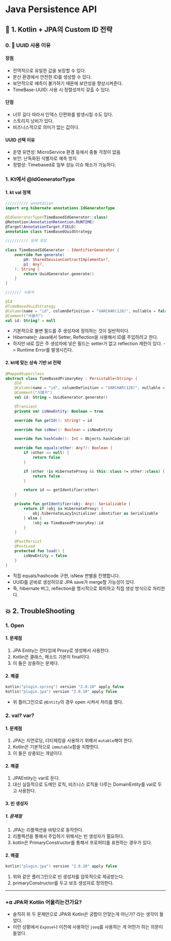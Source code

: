 # Java Persistence API

## 🧩 1. Kotlin + JPA의 Custom ID 전략
### 0.  🔑 UUID 사용 이유
#### 장점
- 전역적으로 유일한 값을 보장할 수 있다.
- 분산 환경에서 안전한 ID를 생성할 수 있다.
- 보안적으로 예측이 불가하기 때문에 보안성을 향상시켜준다.
- TimeBase-UUID: 사용 시 정렬성까지 갖출 수 있다.
#### 단점
- 너무 길다 따라서 인덱스 단편화를 발생시킬 수도 있다.
- 스토리지 낭비가 있다.
- 비즈니스적으로 의미가 없는 값이다.

#### UUID 선택 이유
- 운영 유연성: MicroService 환경 등에서 충돌 걱정이 없음
- 보안: 난독화된 식별자로 예측 방지
- 정렬성: Timebased로 일부 성능 이슈 해소가 가능하다.

### 1. Kt에서 @IdGeneratorType

#### 1. kt val 정책
```kotlin
////////// annotation
import org.hibernate.annotations.IdGeneratorType

@IdGeneratorType(TimeBasedIdGenerator::class)
@Retention(AnnotationRetention.RUNTIME)
@Target(AnnotationTarget.FIELD)
annotation class TimeBasedUuidStrategy

////////// 실제 생성
        
class TimeBasedIdGenerator : IdentifierGenerator {
    override fun generate(
        p0: SharedSessionContractImplementor?,
        p1: Any?,
    ): String {
        return UuidGenerator.generate()
    }
}

/////// 사용처

@Id
@TimeBasedUuidStrategy
@Column(name = "id", columnDefinition = "VARCHAR(128)", nullable = false, updatable = false)
@Comment("식별키")
val id: String? = null
```

- 기본적으로 불변 필드를 주 생성자에 정의하는 것이 일반적이다.
- Hibernate는 Java에서 Setter, Reflection을 사용해서 ID를 주입하려고 한다.
- 하지만 id로 잡은 주 생성자에 넣은 필드는 setter가 없고 reflection 제한이 있다. -> Runtime Error를 발생시킨다.

#### 2. kt에 맞는 상속 기반 id 전략
```kotlin
@MappedSuperclass
abstract class TimeBasedPrimaryKey : Persistable<String> {
    @Id
    @Column(name = "id", columnDefinition = "VARCHAR(128)", nullable = false, updatable = false)
    @Comment("식별키")
    val id: String = UuidGenerator.generate()

    @Transient
    private var isNewEntity: Boolean = true

    override fun getId(): String? = id

    override fun isNew(): Boolean = isNewEntity

    override fun hashCode(): Int = Objects.hashCode(id)

    override fun equals(other: Any?): Boolean {
        if (other == null) {
            return false
        }

        if (other !is HibernateProxy && this::class != other::class) {
            return false
        }

        return id == getIdentifier(other)
    }

    private fun getIdentifier(obj: Any): Serializable {
        return if (obj is HibernateProxy) {
            obj.hibernateLazyInitializer.identifier as Serializable
        } else {
            (obj as TimeBasedPrimaryKey).id
        }
    }

    @PostPersist
    @PostLoad
    protected fun load() {
        isNewEntity = false
    }
}
```
- 직접 equals/hashcode 구현, isNew 판별을 진행합니다.
- UUID를 곧바로 생성하므로 JPA save가 merge할 가능성이 있다.
- 즉, hibernate 버그, reflection을 명시적으로 회피하고 직접 생성 방식으로 처리한다.

## 💥 2. TroubleShooting
### 1. Open
#### 1. 문제점
1. JPA Entity는 런타임에 Proxy로 생성해서 사용한다.
2. Kotlin은 클래스, 메소드 기본이 final이다.
3. 이 둘은 상충하는 문제다.
#### 2. 해결
```kotlin
kotlin("plugin.spring") version "2.0.10" apply false
kotlin("plugin.jpa") version "2.0.10" apply false
```
- 위 플러그인으로 `@Entity`의 경우 open 시켜서 처리를 했다.
### 2. val? var?
#### 1. 문제점
1. JPA는 지연로딩, 더티체킹을 사용하기 위해서 `mutable`해야 한다.
2. Kotlin은 기본적으로 `immutable`함을 지향한다.
3. 이 둘은 상충되는 개념이다.
#### 2. 해결
1. JPAEntity는 var로 둔다.
2. 대신 실질적으로 도메인 로직, 비즈니스 로직을 다루는 DomainEntity를 val로 두고 사용한다.
#### 3. 빈 생성자
##### 1. 문제점
1. JPA는 리플렉션을 바탕으로 동작한다.
2. 리플렉션을 통해서 주입하기 위해서는 빈 생성자가 필요하다.
3. kotlin은 PrimaryConstructor를 통해서 프로퍼티를 표현하는 경우가 있다.

#### 2. 해결
```kotlin
kotlin("plugin.jpa") version "2.0.10" apply false
```
1. 위와 같은 플러그인으로 빈 생성자를 암묵적으로 제공받는다.
2. primaryConstructor를 두고 보조 생성자로 정의한다.

----------
### +⍺ JPA와 Kotlin 어울리는건가요?
- 솔직히 위 두 문제만으로 JPA와 Kotlin은 궁합이 안맞는게 아닌가? 라는 생각이 들었다.
- 이런 상황에서 `Expose`나 이전에 사용하던 `jooq`를 사용하는 게 어떤가 하는 의문이 들었다.